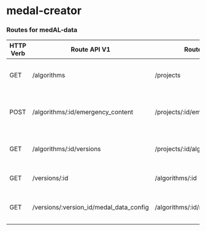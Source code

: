 # medal-creator

### Routes for medAL-data

| HTTP Verb | Route API V1 | Route API V2 | Description |
|----------|----------|----------|----------|
| GET | /algorithms | /projects | Get every projects in medAL-creator |
| POST | /algorithms/:id/emergency_content | /projects/:id/emergency_content | Get emergency content for a given project |
| GET | /algorithms/:id/versions | /projects/:id/algorithms | Get every algorithms in a given project |
| GET | /versions/:id | /algorithms/:id | Get Algorithm metadata |
| GET | /versions/:version_id/medal_data_config | /algorithms/:id/medal_data_config | Get given Algorithm medAL-data config |